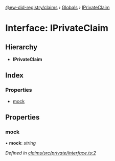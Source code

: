 [@ew-did-registry/claims](../README.md) › [Globals](../globals.md) › [IPrivateClaim](iprivateclaim.md)

# Interface: IPrivateClaim

## Hierarchy

* **IPrivateClaim**

## Index

### Properties

* [mock](iprivateclaim.md#mock)

## Properties

###  mock

• **mock**: *string*

*Defined in [claims/src/private/interface.ts:2](https://github.com/energywebfoundation/ew-did-registry/blob/9712f46/packages/claims/src/private/interface.ts#L2)*
